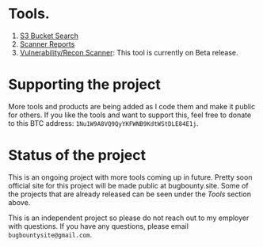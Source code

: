 # Tools. 

1. <a href="https://rojan-rijal.github.io/s3_search/">S3 Bucket Search</a>
2. <a href="https://rojan-rijal.github.io/scanner_reports/">Scanner Reports</a>
3. <a href="http://scan.bugbounty.site">Vulnerability/Recon Scanner</a>: This tool is currently on Beta release. 



# Supporting the project
More tools and products are being added as I code them and make it public for others. If you like the tools and want to support this, feel free to donate to this BTC address: `1Nu1W9A8VQ9QyYKFWNB9KdtWStDLE84E1j`. 

# Status of the project
This is an ongoing project with more tools coming up in future. Pretty soon official site for this project will be made public at bugbounty.site. Some of the projects that are already released can be seen under the *Tools* section above. 

This is an independent project so please do not reach out to my employer with questions. If you have any questions, please email `bugbountysite@gmail.com`. 
